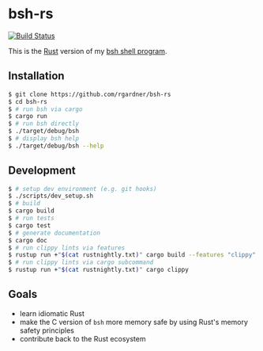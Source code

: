 # bsh-rs
[![Build Status](https://magnum.travis-ci.com/rgardner/bsh-rs.svg?token=PKiUsiwCCXnqdp7dRvmq&branch=master)](https://magnum.travis-ci.com/rgardner/bsh-rs)

This is the [Rust](https://www.rust-lang.org/) version of my [bsh
shell program](https://github.com/rgardner/bsh).


## Installation

```bash
$ git clone https://github.com/rgardner/bsh-rs
$ cd bsh-rs
$ # run bsh via cargo
$ cargo run
$ # run bsh directly
$ ./target/debug/bsh
$ # display bsh help
$ ./target/debug/bsh --help
```


## Development

```bash
$ # setup dev environment (e.g. git hooks)
$ ./scripts/dev_setup.sh
$ # build
$ cargo build
$ # run tests
$ cargo test
$ # generate documentation
$ cargo doc
$ # run clippy lints via features
$ rustup run +"$(cat rustnightly.txt)" cargo build --features "clippy"
$ # run clippy lints via cargo subcommand
$ rustup run +"$(cat rustnightly.txt)" cargo clippy
```


## Goals

* learn idiomatic Rust
* make the C version of `bsh` more memory safe by using Rust's memory safety
  principles
* contribute back to the Rust ecosystem
